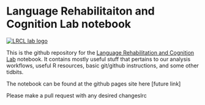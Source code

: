 Language Rehabilitaiton and Cognition Lab notebook
================

[![LRCL lab
logo](www/LRC%20Lab%20-%20001%20Full.jpg)](https://lrcl.pitt.edu)

This is the github repository for the [Language Rehabilitation and
Cognition Lab](https://lrcl.pitt.edu) notebook. It contains mostly
useful stuff that pertains to our analysis workflows, useful R
resources, basic git/github instructions, and some other tidbits.

The notebook can be found at the github pages site here \[future link\]

Please make a pull request with any desired changeslrc
